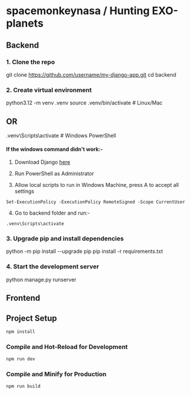 # spacemonkeynasa / Hunting EXO-planets  

## Backend

### 1. Clone the repo
git clone https://github.com/username/my-django-app.git
cd backend

### 2. Create virtual environment
python3.12 -m venv .venv
source .venv/bin/activate   # Linux/Mac
## OR
.venv\Scripts\activate      # Windows PowerShell

#### If the windows command didn't work:-
1. Download Django [here](https://www.djangoproject.com/download/)

2. Run PowerShell as Administrator

3. Allow local scripts to run in Windows Machine, press A to accept all settings
```
Set-ExecutionPolicy -ExecutionPolicy RemoteSigned -Scope CurrentUser
```
4. Go to backend folder and run:-
```
.venv\Scripts\activate 
```

### 3. Upgrade pip and install dependencies
python -m pip install --upgrade pip
pip install -r requirements.txt

### 4. Start the development server
python manage.py runserver

## Frontend

## Project Setup

```sh
npm install
```

### Compile and Hot-Reload for Development

```sh
npm run dev
```

### Compile and Minify for Production

```sh
npm run build
```
